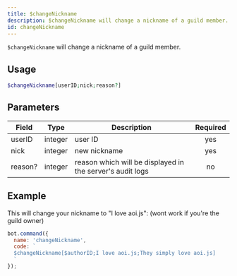 ```yaml
---
title: $changeNickname 
description: $changeNickname will change a nickname of a guild member.
id: changeNickname
---
```


`$changeNickname` will change a nickname of a guild member.

## Usage

```php
$changeNickname[userID;nick;reason?]
```

## Parameters 


| Field   | Type    | Description                                               | Required |
| ------- | ------- | --------------------------------------------------------- |:--------:|
| userID  | integer | user ID                                                   |    yes   |
| nick    | integer | new nickname                                              |    yes   |
| reason? | integer | reason which will be displayed in the server's audit logs |    no    |


## Example

This will change your nickname to "I love aoi.js": (wont work if you're the guild owner)

```javascript
bot.command({
  name: 'changeNickname',
  code: `
  $changeNickname[$authorID;I love aoi.js;They simply love aoi.js]
  `
});
```
